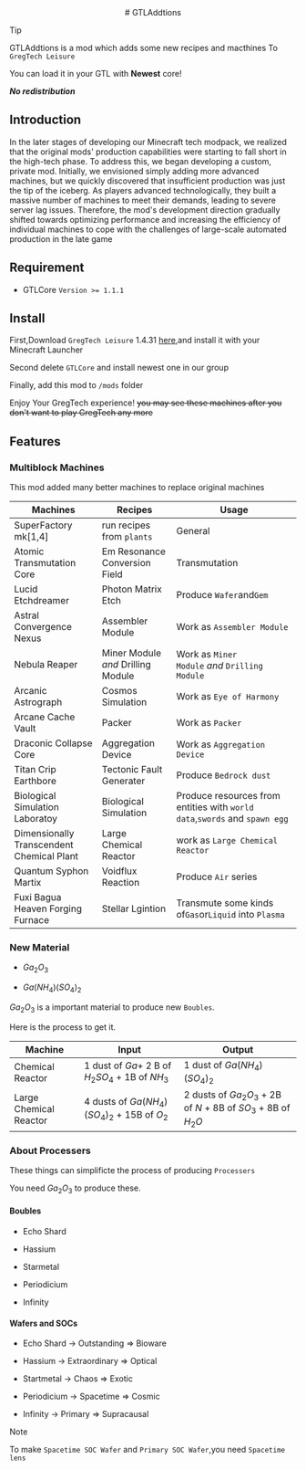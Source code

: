 <div align="center">
# GTLAddtions
</div>

> [!TIP]
> GTLAddtions is a mod which adds some new recipes and macthines To `GregTech Leisure`
> 
> You can load it in your GTL with **Newest** core!
> 
> ***No redistribution***

## Introduction

In the later stages of developing our Minecraft tech modpack, we realized that the original mods' production capabilities were starting to fall short in the high-tech phase.  To address this, we began developing a custom, private mod. Initially, we envisioned simply adding more advanced machines, but we quickly discovered that insufficient production was just the tip of the iceberg. As players advanced technologically, they built a massive number of machines to meet their demands, leading to severe server lag issues.  Therefore, the mod's development direction gradually shifted towards optimizing performance and increasing the efficiency of individual machines to cope with the challenges of large-scale automated production in the late game

## Requirement

- GTLCore  `Version >= 1.1.1`

## Install

First,Download `GregTech Leisure`  1.4.31 [here](https://www.123pan.com/s/LDeAjv-EHZ03.html),and install it with your Minecraft Launcher

Second delete `GTLCore` and install newest one in our group

Finally, add this mod to `/mods` folder

Enjoy Your GregTech experience! ~~you may see these machines after you don't want to play GregTech any more~~

## Features

### Multiblock Machines

This mod added many better machines to replace original machines

| Machines                                  | Recipes                            | Usage                                                                      |
| ----------------------------------------- | ---------------------------------- | -------------------------------------------------------------------------- |
| SuperFactory mk[1,4]                      | run recipes from `plants`          | General                                                                    |
| Atomic Transmutation Core                 | Em Resonance Conversion Field      | Transmutation                                                              |
| Lucid Etchdreamer                         | Photon Matrix Etch                 | Produce `Wafer`and`Gem`                                                    |
| Astral Convergence Nexus                  | Assembler Module                   | Work as `Assembler Module`                                                 |
| Nebula Reaper                             | Miner Module *and* Drilling Module | Work as `Miner Module` *and* `Drilling Module`                             |
| Arcanic Astrograph                        | Cosmos Simulation                  | Work as `Eye of Harmony`                                                   |
| Arcane Cache Vault                        | Packer                             | Work as `Packer`                                                           |
| Draconic Collapse Core                    | Aggregation Device                 | Work as `Aggregation Device`                                               |
| Titan Crip Earthbore                      | Tectonic Fault Generater           | Produce `Bedrock dust`                                                     |
| Biological Simulation Laboratoy           | Biological Simulation              | Produce resources from entities with `world data`,`swords` and `spawn egg` |
| Dimensionally Transcendent Chemical Plant | Large Chemical Reactor             | work as `Large Chemical Reactor`                                           |
| Quantum Syphon Martix                     | Voidflux Reaction                  | Produce `Air` series                                                       |
| Fuxi Bagua Heaven Forging Furnace         | Stellar Lgintion                   | Transmute some kinds of`Gas`or`Liquid` into `Plasma`                       |

### New Material

- $Ga_{2}O_{3}$ 

- $Ga(NH_{4})(SO_{4})_{2}$

$Ga_{2}O_{3}$ is a important material to produce new `Boubles`.

Here is the process to get it.

| Machine                | Input                                                 | Output                                                                 |
| ---------------------- | ----------------------------------------------------- | ---------------------------------------------------------------------- |
| Chemical Reactor       | 1 dust of $`Ga`$+ 2 B of $`H_{2}SO_{4}`$ + 1B of $`NH_{3}`$ | 1 dust of $`Ga(NH_{4})(SO_{4})_{2}`$                                     |
| Large Chemical Reactor | 4 dusts of $`Ga(NH_{4})(SO_{4})_{2}`$ + 15B of $O_{2}$      | 2 dusts of $`Ga_{2}O_{3}`$ + 2B of $`N`$ + 8B of $`SO_{3}`$ + 8B of $`H_{2}O`$ |

### About Processers

These things can simplificte the process of producing `Processers`

You need $Ga_{2}O_{3}$ to produce these.

#### Boubles

- Echo Shard

- Hassium

- Starmetal

- Periodicium

- Infinity

#### Wafers and SOCs

- Echo Shard  -> Outstanding => Bioware

- Hassium -> Extraordinary => Optical

- Startmetal -> Chaos => Exotic

- Periodicium -> Spacetime => Cosmic

- Infinity -> Primary => Supracausal

> [!NOTE]
> 
> To make `Spacetime SOC Wafer` and `Primary SOC Wafer`,you need `Spacetime lens`
